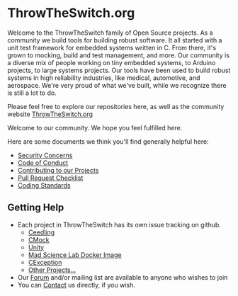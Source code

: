 # ThrowTheSwitch.org

Welcome to the ThrowTheSwitch family of Open Source projects. As a community we build tools 
for building robust software. It all started with a unit test framework for embedded systems
written in C. From there, it's grown to mocking, build and test management, and more. Our 
community is a diverse mix of people working on tiny embedded systems, to Arduino projects, to
large systems projects. Our tools have been used to build robust systems in high reliability
industries, like medical, automotive, and aerospace. We're very proud of what we've built,
while we recognize there is still a lot to do.

Please feel free to explore our repositories here, as well as the community website 
[ThrowTheSwitch.org](https://throwtheswitch.org)

Welcome to our community. We hope you feel fulfilled here.

Here are some documents we think you'll find generally helpful here:

  * [Security Concerns](docs/SECURITY.md)
  * [Code of Conduct](docs/CODE_OF_CONDUCT.md)
  * [Contributing to our Projects](docs/CONTRIBUTING.md)
  * [Pull Request Checklist](docs/PullRequestChecklist.md)
  * [Coding Standards](docs/ThrowTheSwitchCodingStandard.md)

## Getting Help

  * Each project in ThrowTheSwitch has its own issue tracking on github. 
    * [Ceedling](https://github.com/ThrowTheSwitch/Ceedling)
    * [CMock](https://github.com/ThrowTheSwitch/CMock)
    * [Unity](https://github.com/ThrowTheSwitch/Unity)
    * [Mad Science Lab Docker Image](https://github.com/ThrowTheSwitch/MadScienceLabDocker)
    * [CException](https://github.com/ThrowTheSwitch/CException)
    * [Other Projects...](https://github.com/orgs/ThrowTheSwitch/repositories?type=all)
  * Our [Forum](https://www.throwtheswitch.org/forums) and/or mailing list are available to anyone who wishes to join
  * You can [Contact](https://www.throwtheswitch.org/contact) us directly, if you wish.
